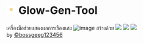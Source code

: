 #  <img src="https://github.com/BoszGTec/Glow-Gen-Tool/blob/main/20211219_031528.png" height="25px" /> Glow-Gen-Tool
เครื่องมือช่วยแสดงผลการเรืองแสง
![image](https://user-images.githubusercontent.com/95701554/146647826-a2949e69-ee86-440a-ba02-594c0709a8b3.png)
สร้างด้วย <img height=30px src="https://camo.githubusercontent.com/0a6ef04b1c423027658e0a15df6296f8b93a76459be3adc5ce69df27eaed7575/68747470733a2f2f63646e2e737667706f726e2e636f6d2f6c6f676f732f68746d6c2d352e737667">
<img height=30px src="https://camo.githubusercontent.com/367dd0be4d8a115eea884c2794dd1ab8751034782a4cf9f0d0c1155fd984a7d0/68747470733a2f2f63646e2e737667706f726e2e636f6d2f6c6f676f732f6373732d332e737667" />
<img height=25px src="https://camo.githubusercontent.com/0c6adf0b34772f192a1c98b80ca013f2d69e954738b20062a114d9bbd245aab5/68747470733a2f2f63646e2e737667706f726e2e636f6d2f6c6f676f732f6a6176617363726970742e737667" />
<br>
by [©bossgeeg123456](mailto:bossgeeg123456@gmail.com)
